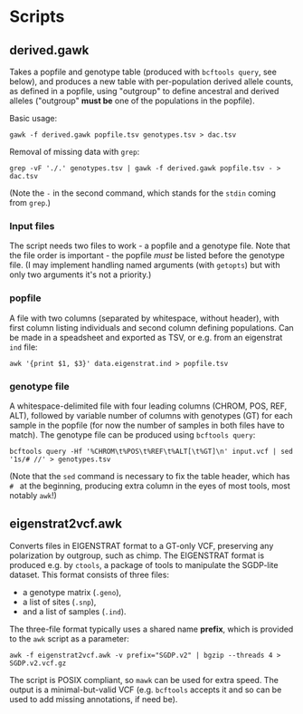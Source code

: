 # Scripts

## derived.gawk
Takes a popfile and genotype table (produced with `bcftools query`, see below), and produces a new table with per-population derived allele counts, as defined in a popfile, using "outgroup" to define ancestral and derived alleles ("outgroup" **must be** one of the populations in the popfile).

Basic usage:

    gawk -f derived.gawk popfile.tsv genotypes.tsv > dac.tsv

Removal of missing data with `grep`:

    grep -vF './.' genotypes.tsv | gawk -f derived.gawk popfile.tsv - > dac.tsv

(Note the `-` in the second command, which stands for the `stdin` coming from `grep`.)

### Input files
The script needs two files to work - a popfile and a genotype file. Note that the file order is important - the popfile _must_ be listed before the genotype file. (I may implement handling named arguments (with `getopts`) but with only two arguments it's not a priority.)

### popfile
A file with two columns (separated by whitespace, without header), with first column listing individuals and second column defining populations. Can be made in a speadsheet and exported as TSV, or e.g. from an eigenstrat `ind` file:

    awk '{print $1, $3}' data.eigenstrat.ind > popfile.tsv


### genotype file
A whitespace-delimited file with four leading columns (CHROM, POS, REF, ALT), followed by variable number of columns with genotypes (GT) for each sample in the popfile (for now the number of samples in both files have to match). The genotype file can be produced using `bcftools query`:

    bcftools query -Hf '%CHROM\t%POS\t%REF\t%ALT[\t%GT]\n' input.vcf | sed '1s/# //' > genotypes.tsv

(Note that the `sed` command is necessary to fix the table header, which has `# ` at the beginning, producing extra column in the eyes of most tools, most notably `awk`!)

## eigenstrat2vcf.awk
Converts files in EIGENSTRAT format to a GT-only VCF, preserving any polarization by outgroup, such as chimp. The EIGENSTRAT format is produced e.g. by `ctools`, a package of tools to manipulate the SGDP-lite dataset. This format consists of three files:

 - a genotype matrix (`.geno`),
 - a list of sites (`.snp`),
 - and a list of samples (`.ind`).

The three-file format typically uses a shared name **prefix**, which is provided to the `awk` script as a parameter:

    awk -f eigenstrat2vcf.awk -v prefix="SGDP.v2" | bgzip --threads 4 > SGDP.v2.vcf.gz

The script is POSIX compliant, so `mawk` can be used for extra speed. The output is a minimal-but-valid VCF (e.g. `bcftools` accepts it and so can be used to add missing annotations, if need be).

